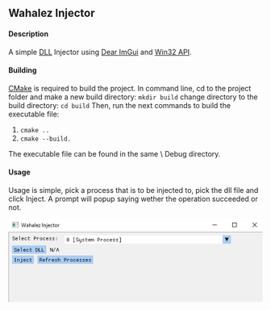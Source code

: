 ## Wahalez Injector

#### Description
A simple [DLL](https://en.wikipedia.org/wiki/Dynamic-link_library "DLL") Injector using [Dear ImGui](https://github.com/ocornut/imgui "Dear ImGui") and [Win32 API](https://learn.microsoft.com/en-us/windows/win32/ "Win32 API").

#### Building
[CMake](https://cmake.org/ "CMake") is required to build the project. 
In command line,  cd to the project folder and make a new build directory: 
`mkdir build`
change directory to the build directory:
`cd build`
Then, run the next commands to build the executable file: 
1. `cmake ..`
2. `cmake --build.`

The executable file can be found in the same \ Debug directory. 

#### Usage
Usage is simple, pick a process that is to be injected to, pick the dll file and click Inject. 
A prompt will popup saying wether the operation succeeded or not.

![Screenshot](images\1.PNG)